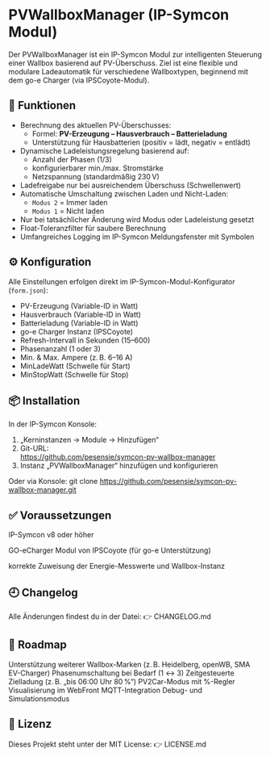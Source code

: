 # PVWallboxManager (IP-Symcon Modul)

Der PVWallboxManager ist ein IP-Symcon Modul zur intelligenten Steuerung einer Wallbox basierend auf PV-Überschuss. Ziel ist eine flexible und modulare Ladeautomatik für verschiedene Wallboxtypen, beginnend mit dem go-e Charger (via IPSCoyote-Modul).

## 🔧 Funktionen

- Berechnung des aktuellen PV-Überschusses:
  - Formel: **PV-Erzeugung – Hausverbrauch – Batterieladung**
  - Unterstützung für Hausbatterien (positiv = lädt, negativ = entlädt)
- Dynamische Ladeleistungsregelung basierend auf:
  - Anzahl der Phasen (1/3)
  - konfigurierbarer min./max. Stromstärke
  - Netzspannung (standardmäßig 230 V)
- Ladefreigabe nur bei ausreichendem Überschuss (Schwellenwert)
- Automatische Umschaltung zwischen Laden und Nicht-Laden:
  - `Modus 2` = Immer laden
  - `Modus 1` = Nicht laden
- Nur bei tatsächlicher Änderung wird Modus oder Ladeleistung gesetzt
- Float-Toleranzfilter für saubere Berechnung
- Umfangreiches Logging im IP-Symcon Meldungsfenster mit Symbolen

## ⚙️ Konfiguration

Alle Einstellungen erfolgen direkt im IP-Symcon-Modul-Konfigurator (`form.json`):

- PV-Erzeugung (Variable-ID in Watt)
- Hausverbrauch (Variable-ID in Watt)
- Batterieladung (Variable-ID in Watt)
- go-e Charger Instanz (IPSCoyote)
- Refresh-Intervall in Sekunden (15–600)
- Phasenanzahl (1 oder 3)
- Min. & Max. Ampere (z. B. 6–16 A)
- MinLadeWatt (Schwelle für Start)
- MinStopWatt (Schwelle für Stop)

## 📦 Installation

In der IP-Symcon Konsole:

1. „Kerninstanzen → Module → Hinzufügen“
2. Git-URL:  
https://github.com/pesensie/symcon-pv-wallbox-manager
3. Instanz „PVWallboxManager“ hinzufügen und konfigurieren

Oder via Konsole:
git clone https://github.com/pesensie/symcon-pv-wallbox-manager.git

## ✅ Voraussetzungen
IP-Symcon v8 oder höher

GO-eCharger Modul von IPSCoyote (für go-e Unterstützung)

korrekte Zuweisung der Energie-Messwerte und Wallbox-Instanz

## 🕘 Changelog
Alle Änderungen findest du in der Datei:
👉 CHANGELOG.md

## 🚀 Roadmap
Unterstützung weiterer Wallbox-Marken (z. B. Heidelberg, openWB, SMA EV-Charger)
Phasenumschaltung bei Bedarf (1 ↔ 3)
Zeitgesteuerte Zielladung (z. B. „bis 06:00 Uhr 80 %“)
PV2Car-Modus mit %-Regler
Visualisierung im WebFront
MQTT-Integration
Debug- und Simulationsmodus

## 📄 Lizenz
Dieses Projekt steht unter der MIT License:
👉 LICENSE.md